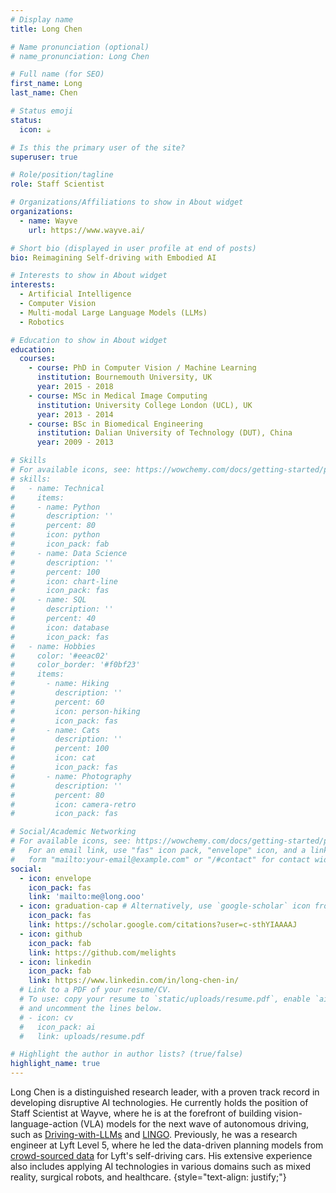 ```yaml
---
# Display name
title: Long Chen

# Name pronunciation (optional)
# name_pronunciation: Long Chen

# Full name (for SEO)
first_name: Long
last_name: Chen

# Status emoji
status:
  icon: ☕️

# Is this the primary user of the site?
superuser: true

# Role/position/tagline
role: Staff Scientist

# Organizations/Affiliations to show in About widget
organizations:
  - name: Wayve
    url: https://www.wayve.ai/

# Short bio (displayed in user profile at end of posts)
bio: Reimagining Self-driving with Embodied AI

# Interests to show in About widget
interests:
  - Artificial Intelligence
  - Computer Vision
  - Multi-modal Large Language Models (LLMs)
  - Robotics

# Education to show in About widget
education:
  courses:
    - course: PhD in Computer Vision / Machine Learning
      institution: Bournemouth University, UK
      year: 2015 - 2018
    - course: MSc in Medical Image Computing
      institution: University College London (UCL), UK
      year: 2013 - 2014
    - course: BSc in Biomedical Engineering
      institution: Dalian University of Technology (DUT), China
      year: 2009 - 2013

# Skills
# For available icons, see: https://wowchemy.com/docs/getting-started/page-builder/#icons
# skills:
#   - name: Technical
#     items:
#     - name: Python
#       description: ''
#       percent: 80
#       icon: python
#       icon_pack: fab
#     - name: Data Science
#       description: ''
#       percent: 100
#       icon: chart-line
#       icon_pack: fas
#     - name: SQL
#       description: ''
#       percent: 40
#       icon: database
#       icon_pack: fas
#   - name: Hobbies
#     color: '#eeac02'
#     color_border: '#f0bf23'
#     items:
#       - name: Hiking
#         description: ''
#         percent: 60
#         icon: person-hiking
#         icon_pack: fas
#       - name: Cats
#         description: ''
#         percent: 100
#         icon: cat
#         icon_pack: fas
#       - name: Photography
#         description: ''
#         percent: 80
#         icon: camera-retro
#         icon_pack: fas

# Social/Academic Networking
# For available icons, see: https://wowchemy.com/docs/getting-started/page-builder/#icons
#   For an email link, use "fas" icon pack, "envelope" icon, and a link in the
#   form "mailto:your-email@example.com" or "/#contact" for contact widget.
social:
  - icon: envelope
    icon_pack: fas
    link: 'mailto:me@long.ooo'
  - icon: graduation-cap # Alternatively, use `google-scholar` icon from `ai` icon pack
    icon_pack: fas
    link: https://scholar.google.com/citations?user=c-sthYIAAAAJ
  - icon: github
    icon_pack: fab
    link: https://github.com/melights
  - icon: linkedin
    icon_pack: fab
    link: https://www.linkedin.com/in/long-chen-in/
  # Link to a PDF of your resume/CV.
  # To use: copy your resume to `static/uploads/resume.pdf`, enable `ai` icons in `params.yaml`,
  # and uncomment the lines below.
  # - icon: cv
  #   icon_pack: ai
  #   link: uploads/resume.pdf

# Highlight the author in author lists? (true/false)
highlight_name: true
---
```

Long Chen is a distinguished research leader, with a proven track record in developing disruptive AI technologies. He currently holds the position of Staff Scientist at Wayve, where he is at the forefront of building vision-language-action (VLA) models for the next wave of autonomous driving, such as <a href="https://github.com/wayveai/Driving-with-LLMs" target="_blank">Driving-with-LLMs</a> and <a href="https://wayve.ai/thinking/lingo-natural-language-autonomous-driving/" target="_blank">LINGO</a>. Previously, he was a research engineer at Lyft Level 5, where he led the data-driven planning models from <a href="https://long.ooo/publication/lfd/" target="_blank">crowd-sourced data</a> for Lyft's self-driving cars. His extensive experience also includes applying AI technologies in various domains such as mixed reality, surgical robots, and healthcare.
{style="text-align: justify;"}
